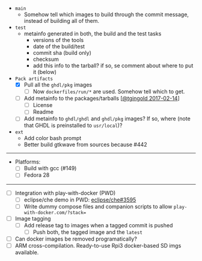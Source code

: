 - `main`
  - Somehow tell which images to build through the commit message, instead of building all of them.
- `test`
  - metainfo generated in both, the build and the test tasks
    - versions of the tools
    - date of the build/test
    - commit sha (build only)
    - checksum
    - add this info to the tarball? if so, se comment about where to put it (below)
- `Pack artifacts`
  - [x] Pull all the `ghdl/pkg` images
    - [ ] Now `dockerfiles/run/*` are used. Somehow tell which to get.
  - [ ] Add metainfo to the packages/tarballs [[@tgingold 2017-02-14](https://github.com/tgingold/ghdl/issues/280#issuecomment-279595802)]
    - [ ] License
    - [ ] Readme
  - [ ] Add metainfo to `ghdl/ghdl` and `ghdl/pkg` images? If so, where (note that GHDL is preinstalled to `usr/local`)?
- `ext`
  - Add color bash prompt
  - Better build gtkwave from sources because #442

---

- Platforms:
  - [ ] Build with gcc (#149)
  - [ ] Fedora 28

---

- [ ] Integration with play-with-docker (PWD)
  - [ ] eclipse/che demo in PWD: [eclipse/che#3595](https://github.com/eclipse/che/issues/3595#issuecomment-349852819)
  - [ ] Write dummy compose files and companion scripts to allow `play-with-docker.com/?stack=`
- [ ] Image tagging
  - [ ] Add release tag to images when a tagged commit is pushed
    - [ ] Push both, the tagged image and the `latest`
- [ ] Can docker images be removed programatically?
- [ ] ARM cross-compilation. Ready-to-use Rpi3 docker-based SD imgs available.
